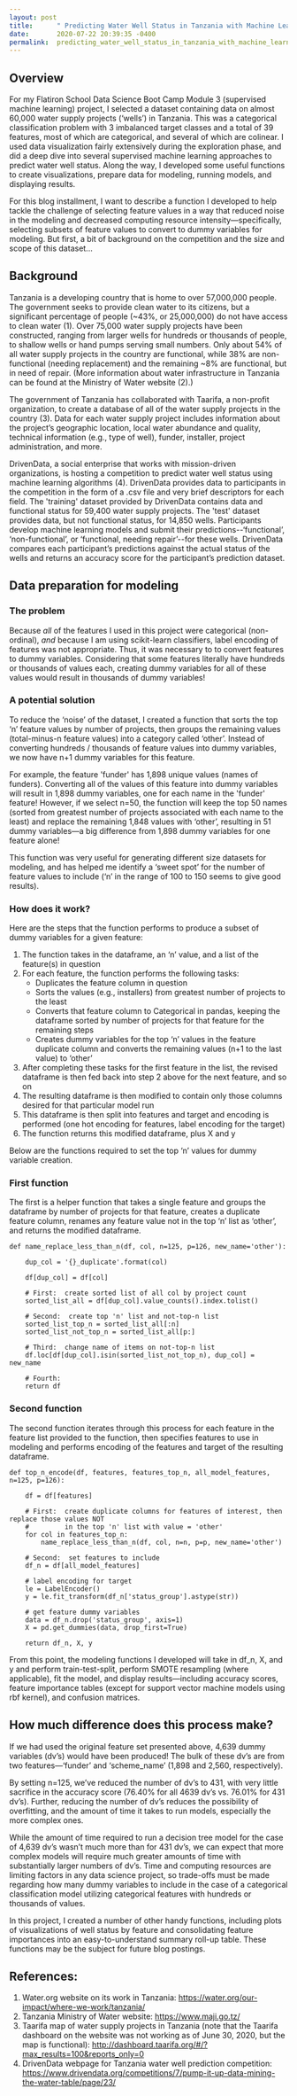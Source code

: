 ```yaml
---
layout: post
title:      " Predicting Water Well Status in Tanzania with Machine Learning Models"
date:       2020-07-22 20:39:35 -0400
permalink:  predicting_water_well_status_in_tanzania_with_machine_learning_models
---
```



## Overview
For my Flatiron School Data Science Boot Camp Module 3 (supervised machine learning) project, I selected a dataset containing data on almost 60,000 water supply projects (‘wells’) in Tanzania.  This was a categorical classification problem with 3 imbalanced target classes and a total of 39 features, most of which are categorical, and several of which are colinear.  I used data visualization fairly extensively during the exploration phase, and did a deep dive into several supervised machine learning approaches to predict water well status.  Along the way, I developed some useful functions to create visualizations, prepare data for modeling, running models, and displaying results.  

For this blog installment, I want to describe a function I developed to help tackle the challenge of selecting feature values in a way that reduced noise in the modeling and decreased computing resource intensity—specifically, selecting subsets of feature values to convert to dummy variables for modeling.  But first, a bit of background on the competition and the size and scope of this dataset...

## Background
Tanzania is a developing country that is home to over 57,000,000 people.  The government seeks to provide clean water to its citizens, but a significant percentage of people (~43%, or 25,000,000) do not have access to clean water (1).  Over 75,000 water supply projects have been constructed, ranging from larger wells for hundreds or thousands of people, to shallow wells or hand pumps serving small numbers.  Only about 54% of all water supply projects in the country are functional, while 38% are non-functional (needing replacement) and the remaining ~8% are functional, but in need of repair.  (More information about water infrastructure in Tanzania can be found at the Ministry of Water website (2).)

The government of Tanzania has collaborated with Taarifa, a non-profit organization, to create a database of all of the water supply projects in the country (3).  Data for each water supply project includes information about the project’s geographic location, local water abundance and quality, technical information (e.g., type of well), funder, installer, project administration, and more.  

DrivenData, a social enterprise that works with mission-driven organizations, is hosting a competition to predict water well status using machine learning algorithms (4).  DrivenData provides data to participants in the competition in the form of a .csv file and very brief descriptors for each field.  The 'training' dataset provided by DrivenData contains data and functional status for 59,400 water supply projects.  The 'test' dataset provides data, but not functional status, for 14,850 wells.  Participants develop machine learning models and submit their predictions--‘functional’, ‘non-functional’, or ‘functional, needing repair’--for these wells.  DrivenData compares each participant’s predictions against the actual status of the wells and returns an accuracy score for the participant’s prediction dataset.
## Data preparation for modeling
### The problem
Because *all* of the features I used in this project were categorical (non-ordinal), *and* because I am using scikit-learn classifiers, label encoding of features was not appropriate.  Thus, it was necessary to to convert features to dummy variables.  Considering that some features literally have hundreds or thousands of values each, creating dummy variables for all of these values would result in thousands of dummy variables!  

### A potential solution
To reduce the ‘noise’ of the dataset, I created a function that sorts the top ‘n’ feature values by number of projects, then groups the remaining values (total-minus-n feature values) into a category called ‘other’.  Instead of converting hundreds / thousands of feature values into dummy variables, we now have n+1 dummy variables for this feature.  

For example, the feature 'funder' has 1,898 unique values (names of funders).  Converting all of the values of this feature into dummy variables will result in 1,898 dummy variables, one for each name in the 'funder' feature!  However, if we select n=50, the function will keep the top 50 names (sorted from greatest number of projects associated with each name to the least) and replace the remaining 1,848 values with ‘other’, resulting in 51 dummy variables—a big difference from 1,898 dummy variables for one feature alone!

This function was very useful for generating different size datasets for modeling, and has helped me identify a ‘sweet spot’ for the number of feature values to include (‘n’ in the range of 100 to 150 seems to give good results). 

### How does it work?
Here are the steps that the function performs to produce a subset of dummy variables for a given feature:

1. The function takes in the dataframe, an ‘n’ value, and a list of the feature(s) in question
2. For each feature, the function performs the following tasks:
    * Duplicates the feature column in question
    * Sorts the values (e.g., installers) from greatest number of projects to the least
    * Converts that feature column to Categorical in pandas, keeping the dataframe sorted by number of projects for that feature for the remaining steps
    * Creates dummy variables for the top ‘n’ values in the feature duplicate column and converts the remaining values (n+1 to the last value) to ‘other’
3. After completing these tasks for the first feature in the list, the revised dataframe is then fed back into step 2 above for the next feature, and so on
4. The resulting dataframe is then modified to contain only those columns desired for that particular model run
5. This dataframe is then split into features and target and encoding is performed (one hot encoding for features, label encoding for the target)
6. The function returns this modified dataframe, plus X and y

Below are the functions required to set the top ‘n’ values for dummy variable creation.  

### First function
The first is a helper function that takes a single feature and groups the dataframe by number of projects for that feature, creates a duplicate feature column, renames any feature value not in the top ‘n’ list as ‘other’, and returns the modified dataframe.

```
def name_replace_less_than_n(df, col, n=125, p=126, new_name='other'):

    dup_col = '{}_duplicate'.format(col)
    
    df[dup_col] = df[col]
    
    # First:  create sorted list of all col by project count
    sorted_list_all = df[dup_col].value_counts().index.tolist()
    
    # Second:  create top 'n' list and not-top-n list
    sorted_list_top_n = sorted_list_all[:n]
    sorted_list_not_top_n = sorted_list_all[p:]

    # Third:  change name of items on not-top-n list
    df.loc[df[dup_col].isin(sorted_list_not_top_n), dup_col] = new_name
    
    # Fourth:  
    return df

``` 

### Second function
The second function iterates through this process for each feature in the feature list provided to the function, then specifies features to use in modeling and performs encoding of the features and target of the resulting dataframe.  

```
def top_n_encode(df, features, features_top_n, all_model_features, n=125, p=126):

    df = df[features]
    
    # First:  create duplicate columns for features of interest, then replace those values NOT
    #         in the top 'n' list with value = 'other' 
    for col in features_top_n:
        name_replace_less_than_n(df, col, n=n, p=p, new_name='other')
        
    # Second:  set features to include
    df_n = df[all_model_features]
    
    # label encoding for target
    le = LabelEncoder()
    y = le.fit_transform(df_n['status_group'].astype(str))
    
    # get feature dummy variables 
    data = df_n.drop('status_group', axis=1)
    X = pd.get_dummies(data, drop_first=True)
        
    return df_n, X, y

```

From this point, the modeling functions I developed will take in df_n, X, and y and perform train-test-split, perform SMOTE resampling (where applicable), fit the model, and display results—including accuracy scores, feature importance tables (except for support vector machine models using rbf kernel), and confusion matrices.

## How much difference does this process make?
If we had used the original feature set presented above, 4,639 dummy variables (dv’s) would have been produced!  The bulk of these dv’s are from two features—‘funder’ and ‘scheme_name’ (1,898 and 2,560, respectively).

By setting n=125, we’ve reduced the number of dv’s to 431, with very little sacrifice in the accuracy score (76.40% for all 4639 dv’s vs. 76.01% for 431 dv’s).  Further, reducing the number of dv’s reduces the possibility of overfitting, and the amount of time it takes to run models, especially the more complex ones.  

While the amount of time required to run a decision tree model for the case of 4,639 dv’s wasn’t much more than for 431 dv’s, we can expect that more complex models will require much greater amounts of time with substantially larger numbers of dv’s.  Time and computing resources are limiting factors in any data science project, so trade-offs must be made regarding how many dummy variables to include in the case of a categorical classification model utilizing categorical features with hundreds or thousands of values.

In this project, I created a number of other handy functions, including plots of visualizations of well status by feature and consolidating feature importances into an easy-to-understand summary roll-up table.  These functions may be the subject for future blog postings.  


## References: 

1.	Water.org website on its work in Tanzania:  https://water.org/our-impact/where-we-work/tanzania/
2.	Tanzania Ministry of Water website:  https://www.maji.go.tz/
3.	Taarifa map of water supply projects in Tanzania (note that the Taarifa dashboard on the website was not working as of June 30, 2020, but the map is functional):  http://dashboard.taarifa.org/#/?max_results=100&reports_only=0
4.	DrivenData webpage for Tanzania water well prediction competition:  https://www.drivendata.org/competitions/7/pump-it-up-data-mining-the-water-table/page/23/


